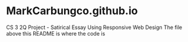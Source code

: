 # MarkCarbungco.github.io
CS 3 2Q Project - Satirical Essay Using Responsive Web Design
The file above this README is where the code is
